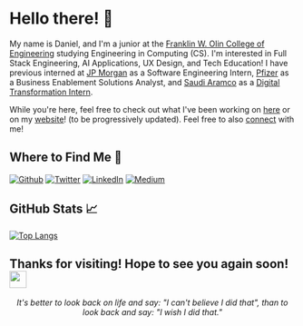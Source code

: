 # Hello there! 👋

My name is Daniel, and I'm a junior at the [Franklin W. Olin College of Engineering](https://www.olin.edu/) studying Engineering in Computing (CS). I'm interested in Full Stack Engineering, AI Applications, UX Design, and Tech Education! I have previous interned at [JP Morgan](https://www.jpmorgan.com/global) as a Software Engineering Intern, [Pfizer](https://www.pfizer.com/) as a Business Enablement Solutions Analyst, and [Saudi Aramco](https://www.aramco.com/) as a [Digital Transformation Intern](https://youtu.be/l2-v8Wp2RjI?t=203).

While you're here, feel free to check out what I've been working on [here](https://github.com/DanPark13?tab=repositories) or on my [website](https://danpark13.github.io/)! (to be progressively updated). Feel free to also [connect](https://www.linkedin.com/in/dxnpxrk) with me!

## Where to Find Me 🔎

<p><a href="https://github.com/DanPark13" target="_blank"><img alt="Github" src="https://img.shields.io/badge/GitHub-%2312100E.svg?&style=for-the-badge&logo=Github&logoColor=white" /></a> <a href="https://twitter.com/dxnpxrk" target="_blank"><img alt="Twitter" src="https://img.shields.io/badge/twitter-%231DA1F2.svg?&style=for-the-badge&logo=twitter&logoColor=white" /></a> <a href="https://www.linkedin.com/in/dxnpxrk/" target="_blank"><img alt="LinkedIn" src="https://img.shields.io/badge/linkedin-%230077B5.svg?&style=for-the-badge&logo=linkedin&logoColor=white" /></a> <a href="https://medium.com/@dxnpxrk" target="_blank"><img alt="Medium" src="https://img.shields.io/badge/medium-%2312100E.svg?&style=for-the-badge&logo=medium&logoColor=white" /></a>
</p>

## GitHub Stats 📈

[![Top Langs](https://github-readme-stats.vercel.app/api/top-langs/?username=anuraghazra&layout=compact)](https://github.com/anuraghazra/github-readme-stats)

<h2>Thanks for visiting! Hope to see you again soon! <img src="https://emojis.slackmojis.com/emojis/images/1531849430/4246/blob-sunglasses.gif?1531849430" width="30"/> </h2>

<p align="center"><em>It's better to look back on life and say: "I can't believe I did that", than to look back and say: "I wish I did that."</em>
